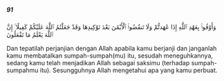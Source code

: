 ##### 91

<span class="ayah">وَأَوْفُوا۟ بِعَهْدِ ٱللَّهِ إِذَا عَٰهَدتُّمْ وَلَا تَنقُضُوا۟ ٱلْأَيْمَٰنَ بَعْدَ تَوْكِيدِهَا وَقَدْ جَعَلْتُمُ ٱللَّهَ عَلَيْكُمْ كَفِيلًا ۚ إِنَّ ٱللَّهَ يَعْلَمُ مَا تَفْعَلُونَ</span>

<span class="ayah_translation">Dan tepatilah perjanjian dengan Allah apabila kamu berjanji dan janganlah kamu membatalkan sumpah-sumpah(mu) itu, sesudah meneguhkannya, sedang kamu telah menjadikan Allah sebagai saksimu (terhadap sumpah-sumpahmu itu). Sesungguhnya Allah mengetahui apa yang kamu perbuat.</span>
